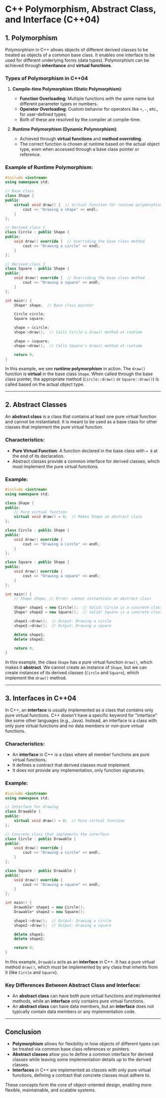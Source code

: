 # C++ Polymorphism, Abstract Class, and Interface (C++04)

## 1. **Polymorphism**

Polymorphism in C++ allows objects of different derived classes to be treated as objects of a common base class. It enables one interface to be used for different underlying forms (data types). Polymorphism can be achieved through **inheritance** and **virtual functions**.

### Types of Polymorphism in C++04

1. **Compile-time Polymorphism (Static Polymorphism)**:
   - **Function Overloading**: Multiple functions with the same name but different parameter types or numbers.
   - **Operator Overloading**: Custom behavior for operators like `+`, `-`, etc., for user-defined types.
   - Both of these are resolved by the compiler at compile-time.

2. **Runtime Polymorphism (Dynamic Polymorphism)**:
   - Achieved through **virtual functions** and **method overriding**.
   - The correct function is chosen at runtime based on the actual object type, even when accessed through a base class pointer or reference.

### Example of Runtime Polymorphism:

```cpp
#include <iostream>
using namespace std;

// Base class
class Shape {
public:
    virtual void draw() {  // Virtual function for runtime polymorphism
        cout << "Drawing a shape" << endl;
    }
};

// Derived class 1
class Circle : public Shape {
public:
    void draw() override {  // Overriding the base class method
        cout << "Drawing a circle" << endl;
    }
};

// Derived class 2
class Square : public Shape {
public:
    void draw() override {  // Overriding the base class method
        cout << "Drawing a square" << endl;
    }
};

int main() {
    Shape* shape;  // Base class pointer

    Circle circle;
    Square square;

    shape = &circle;
    shape->draw();  // Calls Circle's draw() method at runtime

    shape = &square;
    shape->draw();  // Calls Square's draw() method at runtime

    return 0;
}
```

In this example, we see **runtime polymorphism** in action. The `draw()` function is **virtual** in the base class `Shape`. When called through the base class pointer, the appropriate method (`Circle::draw()` or `Square::draw()`) is called based on the actual object type.

---

## 2. **Abstract Classes**

An **abstract class** is a class that contains at least one pure virtual function and cannot be instantiated. It is meant to be used as a base class for other classes that implement the pure virtual function.

### Characteristics:
- **Pure Virtual Function**: A function declared in the base class with `= 0` at the end of its declaration.
- Abstract classes provide a common interface for derived classes, which must implement the pure virtual functions.

### Example:

```cpp
#include <iostream>
using namespace std;

class Shape {
public:
    // Pure virtual function
    virtual void draw() = 0;  // Makes Shape an abstract class
};

class Circle : public Shape {
public:
    void draw() override {
        cout << "Drawing a circle" << endl;
    }
};

class Square : public Shape {
public:
    void draw() override {
        cout << "Drawing a square" << endl;
    }
};

int main() {
    // Shape shape; // Error: cannot instantiate an abstract class

    Shape* shape1 = new Circle();  // Valid: Circle is a concrete class
    Shape* shape2 = new Square();  // Valid: Square is a concrete class

    shape1->draw();  // Output: Drawing a circle
    shape2->draw();  // Output: Drawing a square

    delete shape1;
    delete shape2;

    return 0;
}
```

In this example, the class `Shape` has a pure virtual function `draw()`, which makes it **abstract**. We cannot create an instance of `Shape`, but we can create instances of its derived classes (`Circle` and `Square`), which implement the `draw()` method.

---

## 3. **Interfaces in C++04**

In C++, an **interface** is usually implemented as a class that contains only pure virtual functions. C++ doesn't have a specific keyword for "interface" like some other languages (e.g., Java). Instead, an interface is a class with only pure virtual functions and no data members or non-pure virtual functions.

### Characteristics:
- An **interface** in C++ is a class where all member functions are pure virtual functions.
- It defines a contract that derived classes must implement.
- It does not provide any implementation, only function signatures.

### Example:

```cpp
#include <iostream>
using namespace std;

// Interface for drawing
class Drawable {
public:
    virtual void draw() = 0;  // Pure virtual function
};

// Concrete class that implements the interface
class Circle : public Drawable {
public:
    void draw() override {
        cout << "Drawing a circle" << endl;
    }
};

class Square : public Drawable {
public:
    void draw() override {
        cout << "Drawing a square" << endl;
    }
};

int main() {
    Drawable* shape1 = new Circle();
    Drawable* shape2 = new Square();

    shape1->draw();  // Output: Drawing a circle
    shape2->draw();  // Output: Drawing a square

    delete shape1;
    delete shape2;

    return 0;
}
```

In this example, `Drawable` acts as an **interface** in C++. It has a pure virtual method `draw()`, which must be implemented by any class that inherits from it (like `Circle` and `Square`).

### Key Differences Between Abstract Class and Interface:
- An **abstract class** can have both pure virtual functions and implemented methods, while an **interface** only contains pure virtual functions.
- An **abstract class** can have data members, but an **interface** does not typically contain data members or any implementation code.

---

## Conclusion

- **Polymorphism** allows for flexibility in how objects of different types can be treated via common base class references or pointers.
- **Abstract classes** allow you to define a common interface for derived classes while leaving some implementation details up to the derived classes.
- **Interfaces** in C++ are implemented as classes with only pure virtual functions, defining a contract that concrete classes must adhere to.

These concepts form the core of object-oriented design, enabling more flexible, maintainable, and scalable systems.
